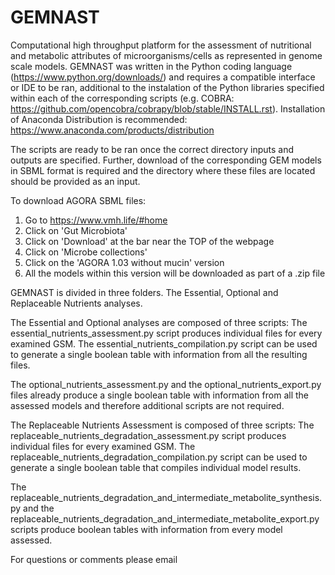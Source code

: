 # GEMNAST
Computational high throughput platform for the assessment of nutritional and metabolic attributes of microorganisms/cells as represented in genome scale models. 
GEMNAST was written in the Python coding language (https://www.python.org/downloads/) and requires a compatible interface or IDE to be ran, additional to the instalation of the Python libraries specified within each of the corresponding scripts (e.g. COBRA: https://github.com/opencobra/cobrapy/blob/stable/INSTALL.rst). Installation of Anaconda Distribution is recommended: https://www.anaconda.com/products/distribution

The scripts are ready to be ran once the correct directory inputs and outputs are specified. Further, download of the corresponding GEM models in SBML format is required and the directory where these files are located should be provided as an input.

To download AGORA SBML files:
1. Go to https://www.vmh.life/#home
2. Click on 'Gut Microbiota'
3. Click on 'Download' at the bar near the TOP of the webpage
4. Click on 'Microbe collections'
5. Click on the 'AGORA 1.03 without mucin' version
6. All the models within this version will be downloaded as part of a .zip file

GEMNAST is divided in three folders. The Essential, Optional and Replaceable Nutrients analyses.

The Essential and Optional analyses are composed of three scripts:
The essential_nutrients_assessment.py script produces individual files for every examined GSM. The essential_nutrients_compilation.py script can be used 
to generate a single boolean table with information from all the resulting files.

The optional_nutrients_assessment.py and the optional_nutrients_export.py files already produce a single boolean table with information from all the assessed models and
therefore additional scripts are not required.

The Replaceable Nutrients Assessment is composed of three scripts:
The replaceable_nutrients_degradation_assessment.py script produces individual files for every examined GSM. The replaceable_nutrients_degradation_compilation.py
script can be used to generate a single boolean table that compiles individual model results.

The replaceable_nutrients_degradation_and_intermediate_metabolite_synthesis.py and the replaceable_nutrients_degradation_and_intermediate_metabolite_export.py scripts produce boolean tables with information from every model assessed.

For questions or comments please email
